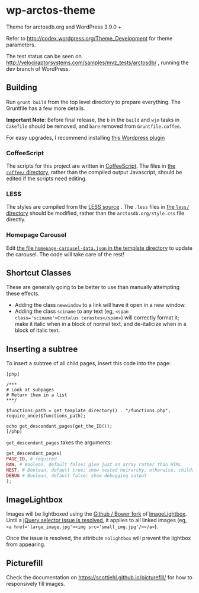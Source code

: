 wp-arctos-theme
===============

Theme for arctosdb.org and WordPress 3.9.0 +

Refer to http://codex.wordpress.org/Theme_Development for theme parameters.

The test status can be seen on http://velociraptorsystems.com/samples/mvz_tests/arctosdb/ , running the dev branch of WordPress.

## Building

Run `grunt build` from the top level directory to prepare everything. The Gruntfile has a few more details.

**Important Note**: Before final release, the `b` in the `build` and `wjm` tasks in `Cakefile` should be removed, and `bare` removed from `Gruntfile.coffee`.

For easy upgrades, I recommend installing [this Wordpress plugin](https://wordpress.org/plugins/easy-theme-and-plugin-upgrades/)

### CoffeeScript

The scripts for this project are written in [CoffeeScript](http://coffeescript.org/). The files in [the `coffee/` directory](coffee/), rather than the compiled output Javascript, should be edited if the scripts need editing.

### LESS

The styles are compiled from the [LESS source](http://lesscss.org/features/#features-overview-feature) . The `.less` files in [the `less/` directory](less/) should be modified, rather than the `arctosdb.org/style.css` file directly.

### Homepage Carousel

Edit [the file `homepage-carousel-data.json` in the template directory](arctosdb.org/homepage-carousel-data.json) to update the carousel. The code will take care of the rest!

## Shortcut Classes

These are generally going to be better to use than manually attempting these effects.

- Adding the class `newwindow` to a link will have it open in a new window.
- Adding the class `sciname` to any text (eg, `<span class='sciname'>Crotalus cerastes</span>`) will correctly format it; make it italic when in a block of normal text, and de-italicize when in a block of italic text.


## Inserting a subtree

To insert a subtree of all child pages, insert this code into the page:

```
[php]

/***
# Look at subpages
# Return them in a list
***/

$functions_path = get_template_directory() . "/functions.php";
require_once($functions_path);

echo get_descendant_pages(get_the_ID());
[/php]
```

`get_descendant_pages` takes the arguments:

```php
get_descendant_pages(
PAGE_ID, # required
RAW, # Boolean, default false; give just an array rather than HTML
NEST, # Boolean, default true; show nested heirarchy, otherwise, children won't be nested
DEBUG # Boolean, default false; show debugging output
);
```

## ImageLightbox

Images will be lightboxed using the [Github / Bower fork](https://github.com/victorhaggqvist/touch-imagelightbox) of [ImageLightbox](http://osvaldas.info/image-lightbox-responsive-touch-friendly). Until a [jQuery selector issue is resolved](https://github.com/victorhaggqvist/touch-imagelightbox/issues/1), it applies to all linked images (eg, `<a href='large_image.jpg'><img src='small_img.jpg'/></a>`).

Once the issue is resolved, the attribute `nolightbox` will prevent the lightbox from appearing.

## Picturefill

Check the documentation on https://scottjehl.github.io/picturefill/ for how to responsively fill images.

